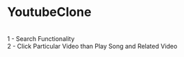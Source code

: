 # YoutubeClone
<br>
1 - Search Functionality 
<br>
2 - Click Particular Video than Play Song and Related Video
